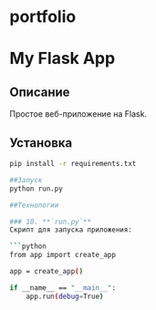# portfolio

# My Flask App

## Описание
Простое веб-приложение на Flask.

## Установка
```bash
pip install -r requirements.txt

##Запуск
python run.py

##Технологии

### 10. **`run.py`**
Скрипт для запуска приложения:

```python
from app import create_app

app = create_app()

if __name__ == "__main__":
    app.run(debug=True)
